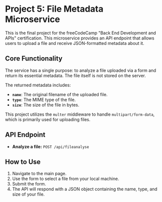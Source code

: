 # Project 5: File Metadata Microservice

This is the final project for the freeCodeCamp "Back End Development and APIs" certification. This microservice provides an API endpoint that allows users to upload a file and receive JSON-formatted metadata about it.

## Core Functionality

The service has a single purpose: to analyze a file uploaded via a form and return its essential metadata. The file itself is not stored on the server.

The returned metadata includes:
*   **`name`**: The original filename of the uploaded file.
*   **`type`**: The MIME type of the file.
*   **`size`**: The size of the file in bytes.

This project utilizes the `multer` middleware to handle `multipart/form-data`, which is primarily used for uploading files.

## API Endpoint

*   **Analyze a file:** `POST /api/fileanalyse`

## How to Use

1.  Navigate to the main page.
2.  Use the form to select a file from your local machine.
3.  Submit the form.
4.  The API will respond with a JSON object containing the name, type, and size of your file.